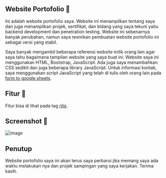 ## Website Portofolio 🚀

Ini adalah website portofolio saya. Website ini menampilkan tentang saya dan juga menampilkan projek, sertifikat, dan bidang yang saya tekuni yaitu backend development dan penetration testing. Website ini sebenarnya banyak perubahan, namun saya resmikan pembuatan website portofolio ini sebagai versi yang stabil.

Saya banyak mengambil beberapa referensi website milik orang lain agar saya tahu bagaimana tampilan website yang saya buat ini. Website saya ini menggunakan HTML, Bootstrap, JavaScript. Ada juga saya menambahkan CSS sedikit dan juga beberapa library JavaScript. Untuk informasi kontak, saya menggunakan script JavaScript yang telah di tulis oleh orang lain pada <a href="https://github.com/jamiewilson/form-to-google-sheets">form to google sheets</a>.

## Fitur 📱

Fitur bisa di lihat pada tag <a href="https://github.com/galihap76/galihap76.github.io/releases">rilis</a>.

## Screenshot 📸

![image](https://github.com/user-attachments/assets/2c8f0a7b-dd6d-49d0-8574-a21f879c0739)

## Penutup

Website portofolio saya ini akan terus saya perbarui jika memang saya ada waktu melakukan nya dan projek sampingan yang saya kerjakan. Terima kasih.
